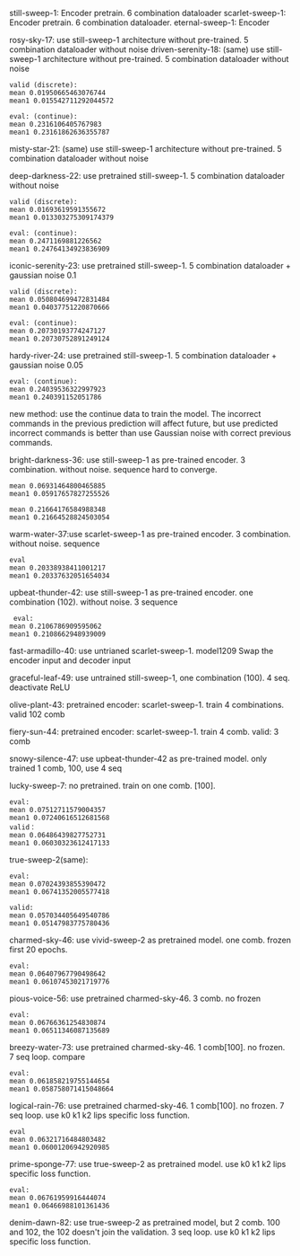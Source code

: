 still-sweep-1: Encoder pretrain. 6 combination dataloader
scarlet-sweep-1: Encoder pretrain. 6 combination dataloader.
eternal-sweep-1: Encoder

rosy-sky-17: use still-sweep-1 architecture without pre-trained. 5 combination dataloader without noise
driven-serenity-18: (same) use still-sweep-1 architecture without pre-trained. 5 combination dataloader without noise

    valid (discrete):
    mean 0.01950665463076744
    mean1 0.015542711292044572

    eval: (continue):
    mean 0.2316106405767983
    mean1 0.23161862636355787
misty-star-21: (same) use still-sweep-1 architecture without pre-trained. 5 combination dataloader without noise


deep-darkness-22: use pretrained still-sweep-1. 5 combination dataloader without noise

    valid (discrete):
    mean 0.01693619591355672
    mean1 0.013303275309174379

    eval: (continue):
    mean 0.2471169881226562
    mean1 0.24764134923836909
iconic-serenity-23: use pretrained still-sweep-1. 5 combination dataloader + gaussian noise 0.1

    valid (discrete):
    mean 0.050804699472831484
    mean1 0.04037751220870666

    eval: (continue):
    mean 0.20730193774247127
    mean1 0.20730752891249124

hardy-river-24: use pretrained still-sweep-1. 5 combination dataloader + gaussian noise 0.05
    
    eval: (continue):
    mean 0.24039536322997923
    mean1 0.240391152051786
new method:
use the continue data to train the model. The incorrect commands in the previous prediction will affect future,
but use predicted incorrect commands is better than use Gaussian noise with correct previous commands.

bright-darkness-36: use still-sweep-1 as pre-trained encoder. 3 combination. without noise. sequence 
hard to converge.

    mean 0.06931464800465885
    mean1 0.05917657827255526

    mean 0.21664176584988348
    mean1 0.21664528824503054

warm-water-37:use scarlet-sweep-1 as pre-trained encoder. 3 combination. without noise. sequence 

    eval
    mean 0.20338938411001217
    mean1 0.20337632051654034

upbeat-thunder-42: use still-sweep-1 as pre-trained encoder. one combination (102). without noise. 3 sequence 
   
     eval:
    mean 0.2106786909595062
    mean1 0.2108662948939009


fast-armadillo-40: use untrianed scarlet-sweep-1. model1209 Swap the encoder input and decoder input


graceful-leaf-49: use untrained still-sweep-1, one combination (100). 4 seq. deactivate ReLU

olive-plant-43: pretrained encoder: scarlet-sweep-1. train 4 combinations. valid 102 comb

fiery-sun-44: pretrained encoder: scarlet-sweep-1. train 4 comb. valid: 3 comb

snowy-silence-47: use upbeat-thunder-42 as pre-trained model. only trained 1 comb, 100, use 4 seq


lucky-sweep-7: no pretrained. train on one comb. [100].

    eval:
    mean 0.07512711579004357
    mean1 0.07240616512681568
    valid：
    mean 0.06486439827752731
    mean1 0.06030323612417133


true-sweep-2(same):

    eval:
    mean 0.07024393855390472
    mean1 0.06741352005577418

    valid:
    mean 0.057034405649540786
    mean1 0.05147983775780436

charmed-sky-46: use vivid-sweep-2 as pretrained model. one comb. frozen first 20 epochs.

    eval:
    mean 0.06407967790498642
    mean1 0.06107453021719776


pious-voice-56: use pretrained charmed-sky-46. 3 comb. no frozen

    eval:
    mean 0.06766361254830874
    mean1 0.06511346087135689

breezy-water-73: use pretrained charmed-sky-46. 1 comb[100]. no frozen. 7 seq loop. compare 
    
    eval:
    mean 0.061858219755144654
    mean1 0.058758071415048664

logical-rain-76: use pretrained charmed-sky-46. 1 comb[100]. no frozen. 7 seq loop. 
use k0 k1 k2 lips specific loss function.

    eval
    mean 0.06321716484803482
    mean1 0.06001206942920985

prime-sponge-77: use true-sweep-2 as pretrained model. use k0 k1 k2 lips specific loss function.
    
    eval:
    mean 0.06761959916444074
    mean1 0.06466988101361436

denim-dawn-82: use true-sweep-2 as pretrained model, but 2 comb. 100 and 102, 
the 102 doesn't join the validation. 3 seq loop. use k0 k1 k2 lips specific loss function.
